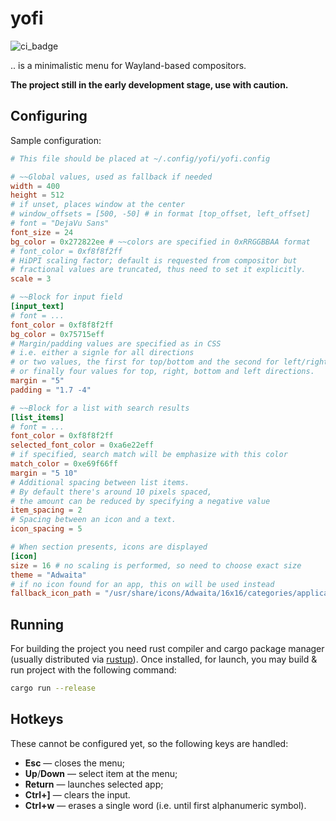 # yofi

![ci_badge](https://github.com/l4l/yofi/workflows/CI/badge.svg?branch=master)

.. is a minimalistic menu for Wayland-based compositors.

**The project still in the early development stage, use with caution.**

## Configuring

Sample configuration:

```toml
# This file should be placed at ~/.config/yofi/yofi.config

# ~~Global values, used as fallback if needed
width = 400
height = 512
# if unset, places window at the center
# window_offsets = [500, -50] # in format [top_offset, left_offset]
# font = "DejaVu Sans"
font_size = 24
bg_color = 0x272822ee # ~~colors are specified in 0xRRGGBBAA format
# font_color = 0xf8f8f2ff
# HiDPI scaling factor; default is requested from compositor but
# fractional values are truncated, thus need to set it explicitly.
scale = 3

# ~~Block for input field
[input_text]
# font = ...
font_color = 0xf8f8f2ff
bg_color = 0x75715eff
# Margin/padding values are specified as in CSS
# i.e. either a signle for all directions
# or two values, the first for top/bottom and the second for left/right
# or finally four values for top, right, bottom and left directions.
margin = "5"
padding = "1.7 -4"

# ~~Block for a list with search results
[list_items]
# font = ...
font_color = 0xf8f8f2ff
selected_font_color = 0xa6e22eff
# if specified, search match will be emphasize with this color
match_color = 0xe69f66ff
margin = "5 10"
# Additional spacing between list items.
# By default there's around 10 pixels spaced,
# the amount can be reduced by specifying a negative value
item_spacing = 2
# Spacing between an icon and a text.
icon_spacing = 5

# When section presents, icons are displayed
[icon]
size = 16 # no scaling is performed, so need to choose exact size
theme = "Adwaita"
# if no icon found for an app, this on will be used instead
fallback_icon_path = "/usr/share/icons/Adwaita/16x16/categories/applications-engineering-symbolic.symbolic.png"
```

## Running

For building the project you need rust compiler and cargo package manager
(usually distributed via [rustup](https://rustup.rs/)). Once installed, for
launch, you may build & run project with the following command:

```bash
cargo run --release
```

## Hotkeys

These cannot be configured yet, so the following keys are handled:

- **Esc** — closes the menu;
- **Up**/**Down** — select item at the menu;
- **Return** — launches selected app;
- **Ctrl+]** — clears the input.
- **Ctrl+w** — erases a single word (i.e. until first alphanumeric symbol).
